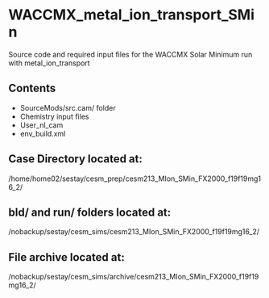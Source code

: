 # WACCMX_metal_ion_transport_SMin
Source code and required input files for the WACCMX Solar Minimum run with metal_ion_transport

## Contents
- SourceMods/src.cam/ folder
- Chemistry input files
- User_nl_cam
- env_build.xml


## Case Directory located at:
/home/home02/sestay/cesm_prep/cesm213_MIon_SMin_FX2000_f19f19mg16_2/

## bld/ and run/ folders located at:
/nobackup/sestay/cesm_sims/cesm213_MIon_SMin_FX2000_f19f19mg16_2/

## File archive located at:
/nobackup/sestay/cesm_sims/archive/cesm213_MIon_SMin_FX2000_f19f19mg16_2/
